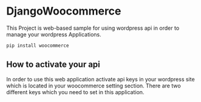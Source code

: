 # DjangoWoocommerce

This Project is web-based sample for using wordpress api in order to manage your wordpress Applications.


```bash
pip install woocommerce 

```
## How to activate your api

In order to use this web application activate api keys in your wordpress site which is located in your woocommerce setting section. There are two different keys which you need to set in this application.
